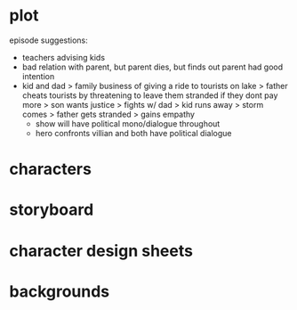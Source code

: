 # plot
episode suggestions:
- teachers advising kids
- bad relation with parent, but parent dies, but finds out parent had good intention
- kid and dad > family business of giving a ride to tourists on lake > father cheats tourists by threatening to leave them stranded if they dont pay more > son wants justice > fights w/ dad > kid runs away > storm comes > father gets stranded > gains empathy 
	- show will have political mono/dialogue throughout
	- hero confronts villian and both have political dialogue

# characters
# storyboard
# character design sheets
# backgrounds
